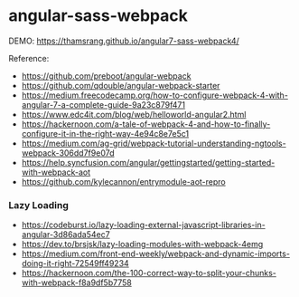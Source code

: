 # angular-sass-webpack

DEMO: https://thamsrang.github.io/angular7-sass-webpack4/

Reference:
- https://github.com/preboot/angular-webpack
- https://github.com/qdouble/angular-webpack-starter
- https://medium.freecodecamp.org/how-to-configure-webpack-4-with-angular-7-a-complete-guide-9a23c879f471
- https://www.edc4it.com/blog/web/helloworld-angular2.html
- https://hackernoon.com/a-tale-of-webpack-4-and-how-to-finally-configure-it-in-the-right-way-4e94c8e7e5c1
- https://medium.com/ag-grid/webpack-tutorial-understanding-ngtools-webpack-306dd7f9e07d
- https://help.syncfusion.com/angular/gettingstarted/getting-started-with-webpack-aot
- https://github.com/kylecannon/entrymodule-aot-repro

### Lazy Loading
- https://codeburst.io/lazy-loading-external-javascript-libraries-in-angular-3d86ada54ec7
- https://dev.to/brsjsk/lazy-loading-modules-with-webpack-4emg
- https://medium.com/front-end-weekly/webpack-and-dynamic-imports-doing-it-right-72549ff49234
- https://hackernoon.com/the-100-correct-way-to-split-your-chunks-with-webpack-f8a9df5b7758